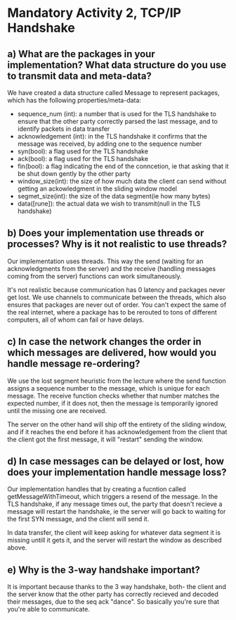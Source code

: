 # Mandatory Activity 2, TCP/IP Handshake 

## a) What are the packages in your implementation? What data structure do you use to transmit data and meta-data?
We have created a data structure called Message to represent packages, which has the following properties/meta-data:
- sequence_num (int): a number that is used for the TLS handshake to ensure that the other party correctly parsed the last message, and to identify packets in data transfer
- acknowledgement (int): in the TLS handshake it confirms that the message was received, by adding one to the sequence number
- syn(bool): a flag used for the TLS handshake
- ack(bool): a flag used for the TLS handshake
- fin(bool): a flag indicating the end of the conncetion, ie that asking that it be shut down gently by the other party
- window_size(int): the size of how much data the client can send without getting an ackowledgment in the sliding window model
- segmet_size(int): the size of the data segment(ie how many bytes)
- data([rune]): the actual data we wish to transmit(null in the TLS handshake) 

## b) Does your implementation use threads or processes? Why is it not realistic to use threads?
Our implementation uses threads. This way the send (waiting for an acknowledgments from the server) and the receive (handling messages coming from the server) functions can work simultaneously.


It's not realistic because communication has 0 latency and packages never get lost. We use channels to communicate between the threads, which also ensures that packages are never out of order. You can't expect the same of the real internet, where a package has to be rerouted to tons of different computers, all of whom can fail or have delays. 

## c) In case the network changes the order in which messages are delivered, how would you handle message re-ordering?
We use the lost segment heuristic from the lecture where the send function assigns a sequence number to the message, which is unique for each message. The receive function checks whether that number matches the expected number, if it does not, then the message is temporarily ignored until the missing one are received.


The server on the other hand will ship off the entirety of the sliding window, and if it reaches the end before it has acknowledgement from the client that the client got the first message, it will "restart" sending the window. 

## d) In case messages can be delayed or lost, how does your implementation handle message loss?
Our implementation handles that by creating a fucntion called getMessageWithTimeout, which triggers a resend of the message. In the TLS handshake, if any message times out, the party that doesn't recieve a message will restart the handshake, ie the server will go back to waiting for the first SYN message, and the client will send it. 


In data transfer, the client will keep asking for whatever data segment it is missing untill it gets it, and the server will restart the window as described above. 

## e) Why is the 3-way handshake important?
It is important because thanks to the 3 way handshake, both- the client and  the server know that the other party has correctly recieved and decoded their messages, due to the seq ack "dance". So basically you're sure that you're able to communicate.
